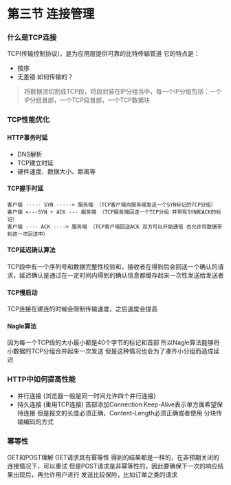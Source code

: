 # 第三节 连接管理

### 什么是TCP连接
TCP(传输控制协议)，是为应用层提供可靠的比特传输管道
它的特点是：
+ 按序
+ 无差错
如何传输的？
> 将数据流切割成TCP段，将段封装在IP分组当中，每一个IP分组包括：一个IP分组首部，一个TCP段首部，一个TCP数据块

### TCP性能优化

#### HTTP事务时延
+ DNS解析
+ TCP建立时延
+ 硬件速度、数据大小、距离等

#### TCP握手时延
```
客户端 ----- SYN -----> 服务端 （TCP客户端向服务端发送一个SYN标记的TCP分组）
客户端 <---SYN + ACK --- 服务端 （TCP服务端回送一个TCP分组 并带有SYN和ACK的标记）
客户端 ---- ACK ----> 服务端 （TCP客户端回送ACK 双方可以开始通信 也允许将数据带到这一次回送中）
```

#### TCP延迟确认算法
TCP段中有一个序列号和数据完整性校验和，接收者在得到后会回送一个确认的请求，延迟确认是通过在一定时间内得到的确认信息都缓存起来一次性发送给发送者

#### TCP慢启动
TCP连接在建连的时候会限制传输速度，之后速度会提高

#### Nagle算法
因为每一个TCP段的大小最小都是40个字节的标记和首部
所以Nagle算法能够将小数据的TCP分组合并起来一次发送
但是这种情况也会为了凑齐小分组而造成延迟

### HTTP中如何提高性能
+ 并行连接 (浏览器一般是同一时间允许四个并行连接)
+ 持久连接 (重用TCP连接)
首部添加Connection:Keep-Alive表示单方面希望保持连接
但是报文的长度必须正确，Content-Length必须正确或者使用
分块传输编码的方式

### 幂等性
GET和POST理解
GET请求具有幂等性 得到的结果都是一样的，在非预期关闭的连接情况下，可以重试
但是POST请求是非幂等性的，因此要确保下一次的响应结果出现后，再允许用户进行
发送比较保险，比如订单之类的请求
